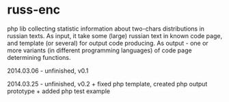 russ-enc
========

php lib collecting statistic information about two-chars distributions in russian texts. 
As input, it take some (large) russian text in known code page, and template (or several)
for output code producing. As output - one or more variants (in different programming languages)
of code page determining functions.

2014.03.06 - unfinished, v0.1

2014.03.25 - unfinished, v0.2
    + fixed php template, created php output prototype
    + added php test example
    
    